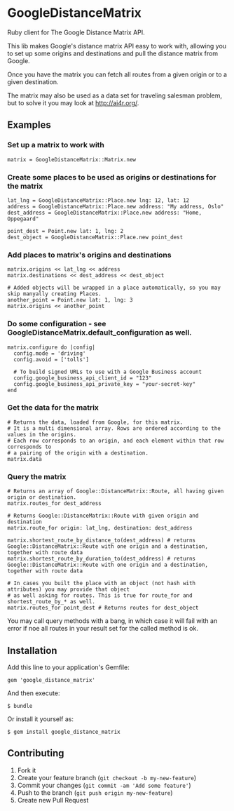 # GoogleDistanceMatrix

Ruby client for The Google Distance Matrix API.

This lib makes Google's distance matrix API easy to work with,
allowing you to set up some origins and destinations and
pull the distance matrix from Google.

Once you have the matrix you can fetch all routes from a given
origin or to a given destination.

The matrix may also be used as a data set for traveling salesman problem,
but to solve it you may look at http://ai4r.org/.




## Examples

### Set up a matrix to work with

    matrix = GoogleDistanceMatrix::Matrix.new

### Create some places to be used as origins or destinations for the matrix

    lat_lng = GoogleDistanceMatrix::Place.new lng: 12, lat: 12
    address = GoogleDistanceMatrix::Place.new address: "My address, Oslo"
    dest_address = GoogleDistanceMatrix::Place.new address: "Home, Oppegaard"

    point_dest = Point.new lat: 1, lng: 2
    dest_object = GoogleDistanceMatrix::Place.new point_dest

### Add places to matrix's origins and destinations

    matrix.origins << lat_lng << address
    matrix.destinations << dest_address << dest_object

    # Added objects will be wrapped in a place automatically, so you may skip manyally creating Places.
    another_point = Point.new lat: 1, lng: 3
    matrix.origins << another_point

### Do some configuration - see GoogleDistanceMatrix.default_configuration as well.

    matrix.configure do |config|
      config.mode = 'driving'
      config.avoid = ['tolls']

      # To build signed URLs to use with a Google Business account
      config.google_business_api_client_id = "123"
      config.google_business_api_private_key = "your-secret-key"
    end

### Get the data for the matrix

    # Returns the data, loaded from Google, for this matrix.
    # It is a multi dimensional array. Rows are ordered according to the values in the origins.
    # Each row corresponds to an origin, and each element within that row corresponds to
    # a pairing of the origin with a destination.
    matrix.data

### Query the matrix

    # Returns an array of Google::DistanceMatrix::Route, all having given origin or destination.
    matrix.routes_for dest_address

    # Returns Google::DistanceMatrix::Route with given origin and destination
    matrix.route_for origin: lat_lng, destination: dest_address

    matrix.shortest_route_by_distance_to(dest_address) # returns Google::DistanceMatrix::Route with one origin and a destination, together with route data
    matrix.shortest_route_by_duration_to(dest_address) # returns Google::DistanceMatrix::Route with one origin and a destination, together with route data

    # In cases you built the place with an object (not hash with attributes) you may provide that object
    # as well asking for routes. This is true for route_for and shortest_route_by_* as well.
    matrix.routes_for point_dest # Returns routes for dest_object

You may call query methods with a bang, in which case it will fail with an error if noe all routes in your result set for the called method is ok.





## Installation

Add this line to your application's Gemfile:

    gem 'google_distance_matrix'

And then execute:

    $ bundle

Or install it yourself as:

    $ gem install google_distance_matrix





## Contributing

1. Fork it
2. Create your feature branch (`git checkout -b my-new-feature`)
3. Commit your changes (`git commit -am 'Add some feature'`)
4. Push to the branch (`git push origin my-new-feature`)
5. Create new Pull Request
